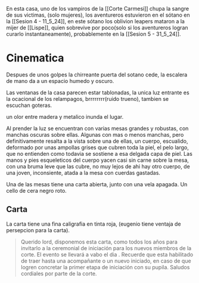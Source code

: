 En esta casa, uno de los vampiros de la [[Corte Carmesi]] chupa la sangre de sus victimas, (solo mujeres), los aventureros estuvieron en el sótano en la [[Sesion 4 - 11_5_24]], en este sótano los oblivion leapers mataron a la mijer de [[Lispe]], quien sobrevive por poco(solo si los aventureros logran curarlo instantaneamente), probablemente en la [[Sesion 5 - 31_5_24]].

# Cinematica
Despues de unos golpes la chirreante puerta del sotano cede, la escalera de mano da a un espacio humedo y oscuro.

Las ventanas de la casa parecen estar tablonadas, la unica luz entrante es la ocacional de los relampagos, brrrrrrrr(ruido trueno), tambien se escuchan goteras.

un olor entre madera y metalico inunda el lugar.

Al prender la luz se encuentran con varias mesas grandes y robustas, con manchas oscuras sobre ellas. Algunas con mas o menos manchas, pero definitivamente resalta a la vista sobre una de ellas, un cuerpo, escualido, deformado por unas ampollas grises que cubren toda la piel, el pelo largo, que no entienden como todavia se sostiene a esa delgada capa de piel. Las manos y pies esqueleticos del cuerpo yacen casi sin carne sobre la mesa, con una bruma leve que las cubre, no muy lejos de ahi hay otro cuerpo, de una joven, inconsiente, atada a la mesa con cuerdas gastadas.

Una de las mesas tiene una carta abierta, junto con una vela apagada. Un cello de cera negro roto.

## Carta
La carta tiene una fina caligrafia en tinta roja, (eugenio tiene ventaja de persepcion para la carta).

> Querido lord, disponemos esta carta, como todos los años para invitarlo a la ceremonial de iniciación para los nuevos miembros de la corte. El evento se llevará a vabo el dia <DIA>. Recuerde que esta habilitado de traer hasta una acompañante o un nuevo iniciado, en caso de que logren concretar la primer etapa de iniciación con su pupila. Saludos cordiales por parte de la corte.

